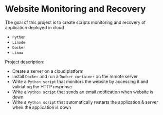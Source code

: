 # Website Monitoring and Recovery

The goal of this project is to create scripts monitoring and recovery of application deployed in cloud
- `Python`
- `Linode`
- `Docker`
- `Linux`

Project description:
- Create a server on a cloud platform
- Install `Docker` and run a `Docker container` on the remote server
- Write a `Python script` that monitors the website by accessing it and validating the HTTP response
- Write a `Python script` that sends an email notification when website is down
- Write a `Python script` that automatically restarts the application & server when the application is down